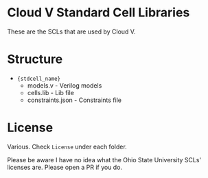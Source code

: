# Cloud V Standard Cell Libraries
These are the SCLs that are used by Cloud V.

# Structure
* `{stdcell_name}`
    * models.v - Verilog models
    * cells.lib - Lib file
    * constraints.json - Constraints file

# License
Various. Check `License` under each folder.

Please be aware I have no idea what the Ohio State University SCLs' licenses are. Please open a PR if you do.

